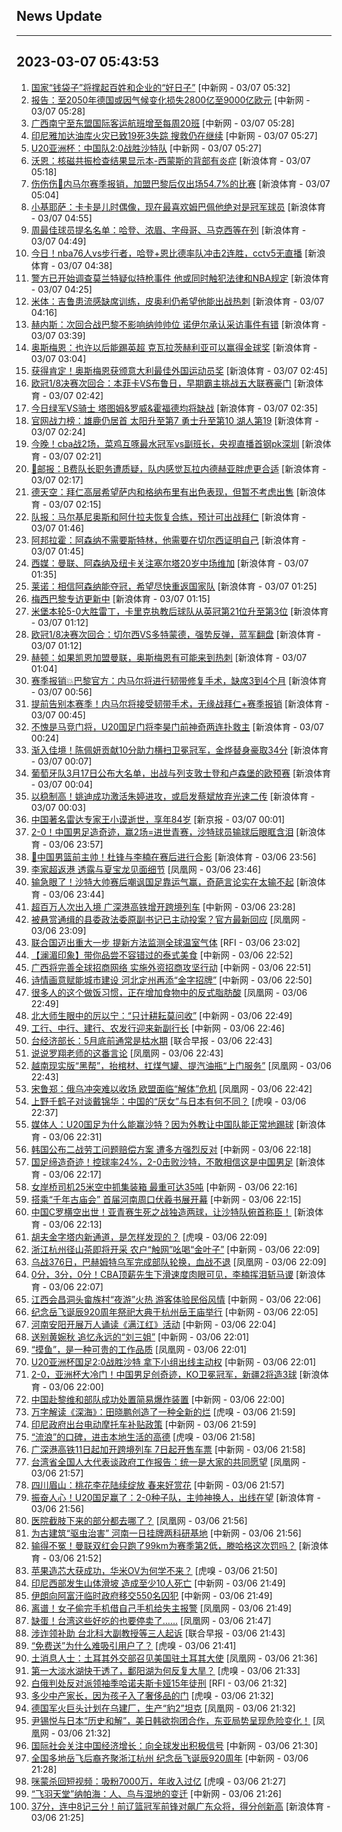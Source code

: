 ## News Update
---
2023-03-07 05:43:53
---
1. <a target="_blank" href="http://www.chinanews.com//gn/2023/03-07/9966686.shtml">国家“钱袋子”将撑起百姓和企业的“好日子”</a> [中新网 - 03/07 05:32]
2. <a target="_blank" href="http://www.chinanews.com//gj/2023/03-07/9966677.shtml">报告：至2050年德国或因气候变化损失2800亿至9000亿欧元</a> [中新网 - 03/07 05:28]
3. <a target="_blank" href="http://www.chinanews.com//cj/2023/03-07/9966678.shtml">广西南宁至东盟国际客运航班增至每周20班</a> [中新网 - 03/07 05:28]
4. <a target="_blank" href="http://www.chinanews.com//gj/2023/03-07/9966676.shtml">印尼雅加达油库火灾已致19死3失踪 搜救仍在继续</a> [中新网 - 03/07 05:27]
5. <a target="_blank" href="http://www.chinanews.com//ty/2023/03-07/9966675.shtml">U20亚洲杯：中国队2:0战胜沙特队</a> [中新网 - 03/07 05:27]
6. <a target="_blank" href="https://k.sina.cn/article_2018499075_784fda0302001m0hl.html?from=sports&subch=osport">沃恩：核磁共振检查结果显示本-西蒙斯的背部有炎症</a> [新浪体育 - 03/07 05:18]
7. <a target="_blank" href="https://k.sina.cn/article_2018499075_784fda0302001m0hi.html?from=sports&subch=osport">伤伤伤🤕内马尔赛季报销，加盟巴黎后仅出场54.7%的比赛</a> [新浪体育 - 03/07 05:04]
8. <a target="_blank" href="https://k.sina.cn/article_2018499075_784fda0302001m0hd.html?from=sports&subch=osport">小基耶萨：卡卡是儿时偶像，现在最喜欢姆巴佩他绝对是冠军球员</a> [新浪体育 - 03/07 04:55]
9. <a target="_blank" href="https://k.sina.cn/article_2018499075_784fda0302001m0hb.html?from=sports&subch=osport">周最佳球员提名名单：哈登、浓眉、字母哥、马克西等在列</a> [新浪体育 - 03/07 04:49]
10. <a target="_blank" href="https://k.sina.cn/article_1685707867_6479dc5b00101a3zq.html?from=sports&subch=nba">今日！nba76人vs步行者，哈登+恩比德率队冲击2连胜，cctv5无直播</a> [新浪体育 - 03/07 04:38]
11. <a target="_blank" href="https://k.sina.cn/article_7300843333_1b32a0745001012m0m.html?from=sports&subch=nba">警方已开始调查莫兰特疑似持枪事件 他或同时触犯法律和NBA规定</a> [新浪体育 - 03/07 04:25]
12. <a target="_blank" href="https://k.sina.cn/article_2018499075_784fda0302001m0ha.html?from=sports&subch=osport">米体：吉鲁患流感缺席训练，皮奥利仍希望他能出战热刺</a> [新浪体育 - 03/07 04:16]
13. <a target="_blank" href="https://k.sina.cn/article_2018499075_784fda0302001m0h6.html?from=sports&subch=osport">赫内斯：次回合战巴黎不影响纳帅帅位 诺伊尔承认采访事件有错</a> [新浪体育 - 03/07 03:39]
14. <a target="_blank" href="https://k.sina.cn/article_2018499075_784fda0302001m0h5.html?from=sports&subch=osport">奥斯梅恩：也许以后能踢英超 克瓦拉茨赫利亚可以赢得金球奖</a> [新浪体育 - 03/07 03:04]
15. <a target="_blank" href="https://k.sina.cn/article_2018499075_784fda0302001m0h2.html?from=sports&subch=osport">获得肯定！奥斯梅恩获颁意大利最佳外国运动员奖</a> [新浪体育 - 03/07 02:45]
16. <a target="_blank" href="https://k.sina.cn/article_1436416680_559dfaa80010163zt.html?from=sports&subch=global">欧冠1/8决赛次回合：本菲卡VS布鲁日，早期霸主挑战五大联赛豪门</a> [新浪体育 - 03/07 02:42]
17. <a target="_blank" href="https://k.sina.cn/article_2018499075_784fda0302001m0h1.html?from=sports&subch=osport">今日绿军VS骑士 塔图姆&罗威&霍福德均将缺战</a> [新浪体育 - 03/07 02:35]
18. <a target="_blank" href="https://k.sina.cn/article_2018499075_784fda0302001m0gy.html?from=sports&subch=osport">官网战力榜：雄鹿仍居首 太阳升至第7 勇士升至第10 湖人第19</a> [新浪体育 - 03/07 02:24]
19. <a target="_blank" href="https://k.sina.cn/article_1685707867_6479dc5b00101a3zf.html?from=sports&subch=cba">今晚！cba战2场，菜鸡互啄最水冠军vs副班长，央视直播首钢pk深圳</a> [新浪体育 - 03/07 02:21]
20. <a target="_blank" href="https://k.sina.cn/article_2018499075_784fda0302001m0gx.html?from=sports&subch=osport">🚨邮报：B费队长职务遭质疑，队内感觉瓦拉内德赫亚胖虎更合适</a> [新浪体育 - 03/07 02:17]
21. <a target="_blank" href="https://k.sina.cn/article_2018499075_784fda0302001m0gw.html?from=sports&subch=osport">德天空：拜仁高层希望萨内和格纳布里有出色表现，但暂不考虑出售</a> [新浪体育 - 03/07 02:15]
22. <a target="_blank" href="https://k.sina.cn/article_2018499075_784fda0302001m0gq.html?from=sports&subch=osport">队报：马尔基尼奥斯和阿什拉夫恢复合练，预计可出战拜仁</a> [新浪体育 - 03/07 01:46]
23. <a target="_blank" href="https://k.sina.cn/article_2018499075_784fda0302001m0gp.html?from=sports&subch=osport">阿邦拉霍：阿森纳不需要斯特林，他需要在切尔西证明自己</a> [新浪体育 - 03/07 01:45]
24. <a target="_blank" href="https://k.sina.cn/article_2018499075_784fda0302001m0gn.html?from=sports&subch=osport">西媒：曼联、阿森纳及纽卡关注塞尔塔20岁中场维加</a> [新浪体育 - 03/07 01:35]
25. <a target="_blank" href="https://k.sina.cn/article_2018499075_784fda0302001m0gk.html?from=sports&subch=osport">莱诺：相信阿森纳能夺冠，希望尽快重返国家队</a> [新浪体育 - 03/07 01:25]
26. <a target="_blank" href="https://k.sina.cn/article_2018499075_784fda0302001m0gh.html?from=sports&subch=osport">梅西巴黎专访更新中</a> [新浪体育 - 03/07 01:15]
27. <a target="_blank" href="https://k.sina.cn/article_2018499075_784fda0302001m0gg.html?from=sports&subch=osport">米堡本轮5-0大胜雷丁，卡里克执教后球队从英冠第21位升至第3位</a> [新浪体育 - 03/07 01:12]
28. <a target="_blank" href="https://k.sina.cn/article_1436416680_559dfaa80010163zq.html?from=sports&subch=global">欧冠1/8决赛次回合：切尔西VS多特蒙德，强势反弹，蓝军翻盘</a> [新浪体育 - 03/07 01:12]
29. <a target="_blank" href="https://k.sina.cn/article_2018499075_784fda0302001m0gd.html?from=sports&subch=osport">赫顿：如果凯恩加盟曼联，奥斯梅恩有可能来到热刺</a> [新浪体育 - 03/07 01:04]
30. <a target="_blank" href="https://k.sina.cn/article_2018499075_784fda0302001m0ga.html?from=sports&subch=osport">赛季报销💥巴黎官方：内马尔将进行韧带修复手术，缺席3到4个月</a> [新浪体育 - 03/07 00:56]
31. <a target="_blank" href="https://k.sina.cn/article_2018499075_784fda0302001m0g7.html?from=sports&subch=osport">提前告别本赛季！内马尔将接受韧带手术，无缘战拜仁+赛季报销</a> [新浪体育 - 03/07 00:45]
32. <a target="_blank" href="https://k.sina.cn/article_7243168542_m1afb9fb1e001019jad.html?from=sports&subch=cnfootball">不愧是马竞门将，U20国足门将李昊门前神奇两连扑救主</a> [新浪体育 - 03/07 00:24]
33. <a target="_blank" href="https://k.sina.cn/article_3181157500_bd9c9c7c00101mu97.html?from=sports&subch=vollyball">渐入佳境！陈佩妍贡献10分助力横扫卫冕冠军，金烨替身豪取34分</a> [新浪体育 - 03/07 00:07]
34. <a target="_blank" href="https://k.sina.cn/article_2018499075_784fda0302001m0fr.html?from=sports&subch=osport">葡萄牙队3月17日公布大名单，出战与列支敦士登和卢森堡的欧预赛</a> [新浪体育 - 03/07 00:04]
35. <a target="_blank" href="https://k.sina.cn/article_3181157500_bd9c9c7c00101mu94.html?from=sports&subch=vollyball">以稳制高！姚迪成功激活朱婷进攻，或启发蔡斌放弃光速二传</a> [新浪体育 - 03/07 00:03]
36. <a target="_blank" href="https://www.bjnews.com.cn/detail-167811771114218.html">中国著名雷达专家王小谟逝世，享年84岁</a> [新京报 - 03/07 00:01]
37. <a target="_blank" href="https://k.sina.cn/article_2834321443_a8f0502300100ybti.html?from=sports&subch=cnfootball">2-0！中国男足造奇迹，赢2场=进世青赛，沙特球员输球后眼眶含泪</a> [新浪体育 - 03/06 23:57]
38. <a target="_blank" href="https://k.sina.cn/article_2018499075_784fda0302001m0fp.html?from=sports&subch=osport">👀中国男篮前主帅！杜锋与李楠在赛后进行合影</a> [新浪体育 - 03/06 23:56]
39. <a target="_blank" href="https://news.ifeng.com/c/8NwUag58apI">李家超返港 透露与夏宝龙见面细节</a> [凤凰网 - 03/06 23:46]
40. <a target="_blank" href="https://k.sina.cn/article_6343937101_17a20cc4d027013ch5.html?from=sports&subch=osport">输急眼了！沙特大帅赛后嘲讽国足靠运气赢，奇葩言论实在太输不起</a> [新浪体育 - 03/06 23:44]
41. <a target="_blank" href="http://www.chinanews.com//dwq/2023/03-06/9966660.shtml">超百万人次出入境 广深港高铁增开跨境列车</a> [中新网 - 03/06 23:28]
42. <a target="_blank" href="https://news.ifeng.com/c/8NwTNweVDtR">被悬赏通缉的县委政法委原副书记已主动投案？官方最新回应</a> [凤凰网 - 03/06 23:09]
43. <a target="_blank" href="https://www.rfi.fr/cn/%E5%9B%BD%E9%99%85%E6%8A%A5%E9%81%93/20230306-%E5%8D%B0%E5%B0%BC%E5%A4%96%E5%9B%B4%E5%B2%9B%E5%B1%BF%E5%9C%9F%E7%9F%B3%E6%B5%81-11%E6%AD%BB%E5%A4%9A%E4%BA%BA%E5%A4%B1%E8%B8%AA">联合国迈出重大一步  提新方法监测全球温室气体</a> [RFI - 03/06 23:02]
44. <a target="_blank" href="http://www.chinanews.com//shipin/cns-d/2023/03-06/news953157.shtml">【澜湄印象】带你品尝不容错过的泰式美食</a> [中新网 - 03/06 22:52]
45. <a target="_blank" href="http://www.chinanews.com//cj/2023/03-06/9966650.shtml">广西将完善全球招商网络 实施外资招商攻坚行动</a> [中新网 - 03/06 22:51]
46. <a target="_blank" href="http://www.chinanews.com//cj/2023/03-06/9966648.shtml">诗情画意赋能城市建设  河北定州再添“金字招牌”</a> [中新网 - 03/06 22:50]
47. <a target="_blank" href="https://news.ifeng.com/c/8NwTWHSehtl">很多人的这个做饭习惯，正在增加食物中的反式脂肪酸</a> [凤凰网 - 03/06 22:49]
48. <a target="_blank" href="http://www.chinanews.com//cj/2023/03-06/9966647.shtml">北大师生眼中的厉以宁：“只计耕耘莫问收”</a> [中新网 - 03/06 22:49]
49. <a target="_blank" href="http://www.chinanews.com//cj/2023/03-06/9966642.shtml">工行、中行、建行、农发行迎来新副行长</a> [中新网 - 03/06 22:46]
50. <a target="_blank" href="https://www.zaobao.com/realtime/china/story20230306-1369745">台经济部长：5月底前通常是枯水期</a> [联合早报 - 03/06 22:43]
51. <a target="_blank" href="https://news.ifeng.com/c/8NwTWHSehqx">说说罗翔老师的这番言论</a> [凤凰网 - 03/06 22:43]
52. <a target="_blank" href="https://news.ifeng.com/c/8NwTWHSehqy">越南现实版“黑帮”，抬棺材、扛煤气罐、提汽油瓶“上门服务”</a> [凤凰网 - 03/06 22:43]
53. <a target="_blank" href="https://news.ifeng.com/c/8NwTNweVDsW">宋鲁郑：俄乌冲突难以收场 欧盟面临“解体”危机</a> [凤凰网 - 03/06 22:42]
54. <a target="_blank" href="https://www.huxiu.com/article/813042.html">上野千鹤子对谈戴锦华：中国的“厌女”与日本有何不同？</a> [虎嗅 - 03/06 22:37]
55. <a target="_blank" href="https://k.sina.cn/article_2018499075_784fda0302001m0dy.html?from=sports&subch=osport">媒体人：U20国足为什么能赢沙特？因为外教让中国队能正常地踢球</a> [新浪体育 - 03/06 22:31]
56. <a target="_blank" href="http://www.chinanews.com//gj/2023/03-06/9966634.shtml">韩国公布二战劳工问题赔偿方案 遭多方强烈反对</a> [中新网 - 03/06 22:18]
57. <a target="_blank" href="https://k.sina.cn/article_2306880600_89803458001016sci.html?from=sports&subch=cnfootball">国足缔造奇迹！控球率24%，2-0击败沙特，不敢相信这是中国男足</a> [新浪体育 - 03/06 22:17]
58. <a target="_blank" href="http://www.chinanews.com//tp/2023/03-06/9966645.shtml">女岸桥司机25米空中抓集装箱 最重可达35吨</a> [中新网 - 03/06 22:16]
59. <a target="_blank" href="http://www.chinanews.com//cul/2023/03-06/9966620.shtml">搭乘“千年古庙会”   首届河南周口伏羲书展开幕</a> [中新网 - 03/06 22:15]
60. <a target="_blank" href="https://k.sina.cn/article_6207555777_171ffc8c1020015kkx.html?from=sports&subch=osport">中国C罗横空出世！亚青赛生死之战独造两球，让沙特队俯首称臣！</a> [新浪体育 - 03/06 22:13]
61. <a target="_blank" href="https://www.huxiu.com/article/813084.html">胡夫金字塔内新通道，是怎样发现的？</a> [虎嗅 - 03/06 22:09]
62. <a target="_blank" href="http://www.chinanews.com//cj/2023/03-06/9966622.shtml">浙江杭州径山茶即将开采 农户“触网”吆喝“金叶子”</a> [中新网 - 03/06 22:09]
63. <a target="_blank" href="https://news.ifeng.com/c/8NwRdwwNvZW">乌战376日，巴赫姆特乌军完成部队轮换，血战不退</a> [凤凰网 - 03/06 22:09]
64. <a target="_blank" href="https://k.sina.cn/article_7347732383_1b5f57f9f00100zlfy.html?from=sports&subch=cba">0分，3分，0分！CBA顶薪先生下滑速度肉眼可见，李楠挥泪斩马谡</a> [新浪体育 - 03/06 22:07]
65. <a target="_blank" href="http://www.chinanews.com//cj/shipin/cns-d/2023/03-06/news953152.shtml">江西会昌洞头畲族村“夜游”火热 游客体验民俗风情</a> [中新网 - 03/06 22:06]
66. <a target="_blank" href="http://www.chinanews.com//sh/shipin/cns-d/2023/03-06/news953153.shtml">纪念岳飞诞辰920周年祭祀大典于杭州岳王庙举行</a> [中新网 - 03/06 22:05]
67. <a target="_blank" href="http://www.chinanews.com//shipin/cns-d/2023/03-06/news953154.shtml">河南安阳开展万人诵读《满江红》活动</a> [中新网 - 03/06 22:04]
68. <a target="_blank" href="http://www.chinanews.com//cul/shipin/cns/2023/03-06/news953155.shtml">送别黄婉秋 追忆永远的“刘三姐”</a> [中新网 - 03/06 22:01]
69. <a target="_blank" href="https://news.ifeng.com/c/8NwQsgjVldi">“摸鱼”，是一种可贵的工作品质</a> [凤凰网 - 03/06 22:01]
70. <a target="_blank" href="http://www.chinanews.com//ty/2023/03-06/9966637.shtml">U20亚洲杯国足2:0战胜沙特 拿下小组出线主动权</a> [中新网 - 03/06 22:01]
71. <a target="_blank" href="https://k.sina.cn/article_2834321443_a8f0502300100ybsw.html?from=sports&subch=cnfootball">2-0，亚洲杯大冷门！中国男足创奇迹，KO卫冕冠军，新疆2将造3球</a> [新浪体育 - 03/06 22:00]
72. <a target="_blank" href="http://www.chinanews.com//gj/shipin/cns-d/2023/03-06/news953151.shtml">中国赴黎维和部队成功处置简易爆炸装置</a> [中新网 - 03/06 22:00]
73. <a target="_blank" href="https://www.huxiu.com/article/811790.html">万字解读《深海》：田晓鹏创造了一种全新的烂</a> [虎嗅 - 03/06 21:59]
74. <a target="_blank" href="http://www.chinanews.com//gj/2023/03-06/9966623.shtml">印尼政府出台电动摩托车补贴政策</a> [中新网 - 03/06 21:59]
75. <a target="_blank" href="https://www.huxiu.com/article/812833.html">“流浪”的口碑，进击本地生活的高德</a> [虎嗅 - 03/06 21:58]
76. <a target="_blank" href="http://www.chinanews.com//dwq/2023/03-06/9966631.shtml">广深港高铁11日起加开跨境列车 7日起开售车票</a> [中新网 - 03/06 21:58]
77. <a target="_blank" href="https://news.ifeng.com/c/8NwPZf4y9BQ">台湾省全国人大代表谈政府工作报告：统一是大家的共同愿望</a> [凤凰网 - 03/06 21:57]
78. <a target="_blank" href="http://www.chinanews.com//tp/2023/03-06/9966621.shtml">四川眉山：桃花李花陆续绽放 春来好赏花</a> [中新网 - 03/06 21:57]
79. <a target="_blank" href="https://k.sina.cn/article_6645066132_18c13a994020012aob.html?from=sports&subch=osport">振奋人心！U20国足赢了：2-0种子队，主帅神换人，出线在望</a> [新浪体育 - 03/06 21:56]
80. <a target="_blank" href="https://news.ifeng.com/c/8NwPaWCEGGQ">医院截肢下来的部分都去哪了？</a> [凤凰网 - 03/06 21:56]
81. <a target="_blank" href="http://www.chinanews.com//sh/2023/03-06/9966628.shtml">为古建筑“驱虫治害” 河南一日挂牌两科研基地</a> [中新网 - 03/06 21:56]
82. <a target="_blank" href="https://k.sina.cn/article_7160295097_1aac96eb902000z9af.html?from=sports&subch=osport">输得不冤！曼联双红会只跑了99km为赛季第2低，滕哈格这次罚吗？</a> [新浪体育 - 03/06 21:52]
83. <a target="_blank" href="https://www.huxiu.com/article/813023.html">苹果造芯大获成功，华米OV为何学不来？</a> [虎嗅 - 03/06 21:50]
84. <a target="_blank" href="http://www.chinanews.com//gj/2023/03-06/9966625.shtml">印尼西部发生山体滑坡 造成至少10人死亡</a> [中新网 - 03/06 21:49]
85. <a target="_blank" href="http://www.chinanews.com//gj/2023/03-06/9966626.shtml">伊朗向阿富汗临时政府移交550名囚犯</a> [中新网 - 03/06 21:49]
86. <a target="_blank" href="https://news.ifeng.com/c/8NwP3lnmT1G">离谱！女子偷完手机借自己手机给失主报警</a> [凤凰网 - 03/06 21:49]
87. <a target="_blank" href="https://news.ifeng.com/c/8NwPZf4y96E">缺蛋！台湾这些好吃的也要停卖了……</a> [凤凰网 - 03/06 21:47]
88. <a target="_blank" href="https://www.zaobao.com/realtime/china/story20230306-1369897">涉诈领补助 台北科大副教授等三人起诉</a> [联合早报 - 03/06 21:43]
89. <a target="_blank" href="https://www.huxiu.com/article/812597.html">“免费送”为什么难吸引用户了？</a> [虎嗅 - 03/06 21:41]
90. <a target="_blank" href="https://news.ifeng.com/c/8NwRdwwNvWr">土消息人士：土耳其外交部召见美国驻土耳其大使</a> [凤凰网 - 03/06 21:36]
91. <a target="_blank" href="https://www.huxiu.com/article/812998.html">第一大淡水湖快干透了，鄱阳湖为何反复大旱？</a> [虎嗅 - 03/06 21:33]
92. <a target="_blank" href="https://www.rfi.fr/cn/%E5%9B%BD%E9%99%85%E6%8A%A5%E9%81%93/20230306-%E4%B9%8C%E5%85%8B%E5%85%B0%E7%A7%B0%E5%B7%B2%E5%AE%8C%E6%88%90%E5%8A%A0%E5%85%A5%E6%AC%A7%E7%9B%9F%E6%89%80%E9%9C%80%E6%94%B9%E9%9D%A9">白俄判处反对派领袖季哈诺夫斯卡娅15年徒刑</a> [RFI - 03/06 21:32]
93. <a target="_blank" href="https://www.huxiu.com/article/813004.html">多少中产家长，因为孩子入了奢侈品的门</a> [虎嗅 - 03/06 21:32]
94. <a target="_blank" href="https://news.ifeng.com/c/8NwOsGirKmI">德国军火巨头计划在乌建厂，生产“豹2”坦克</a> [凤凰网 - 03/06 21:32]
95. <a target="_blank" href="https://news.ifeng.com/c/8NwOj7ab2rK">尹锡悦与日本“历史和解”，美日韩欲抱团合作，东亚局势呈现危险变化！</a> [凤凰网 - 03/06 21:32]
96. <a target="_blank" href="http://www.chinanews.com//gj/2023/03-06/9966606.shtml">国际社会关注中国经济增长：向全球发出积极信号</a> [中新网 - 03/06 21:30]
97. <a target="_blank" href="http://www.chinanews.com//gn/2023/03-06/9966617.shtml">全国多地岳飞后裔齐聚浙江杭州 纪念岳飞诞辰920周年</a> [中新网 - 03/06 21:28]
98. <a target="_blank" href="https://www.huxiu.com/article/813012.html">咪蒙杀回短视频：吸粉7000万，年收入过亿</a> [虎嗅 - 03/06 21:27]
99. <a target="_blank" href="http://www.chinanews.com//sh/2023/03-06/9966607.shtml">“飞羽天堂”纳帕海：人、鸟与湿地的变迁</a> [中新网 - 03/06 21:26]
100. <a target="_blank" href="https://k.sina.cn/article_7347732383_1b5f57f9f00100zlfr.html?from=sports&subch=cba">37分，连中8记三分！前辽篮冠军前锋对飙广东众将，得分创新高</a> [新浪体育 - 03/06 21:25]
